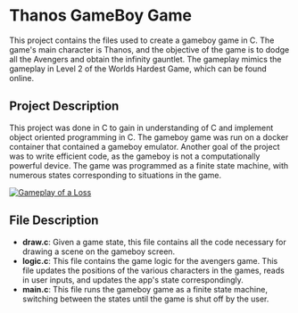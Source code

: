 # Thanos GameBoy Game

This project contains the files used to create a gameboy game in C. The game's main character is Thanos, and the objective of the game is to dodge all the Avengers and obtain the infinity gauntlet. The gameplay mimics the gameplay in Level 2 of the Worlds Hardest Game, which can be found online. 

## Project Description

This project was done in C to gain in understanding of C and implement object oriented programming in C. The gameboy game was run on a docker container that contained a gameboy emulator. Another goal of the project was to write efficient code, as the gameboy is not a computationally powerful device. The game was programmed as a finite state machine, with numerous states corresponding to situations in the game. 

[![Gameplay of a Loss](https://img.youtube.com/vi/8KhIv_sltKI/0.jpg)](https://www.youtube.com/watch?v=8KhIv_sltKI)

## File Description

- **draw.c**: Given a game state, this file contains all the code necessary for drawing a scene on the gameboy screen. 
- **logic.c**: This file contains the game logic for the avengers game. This file updates the positions of the various characters in the games, reads in user inputs, and updates the app's state correspondingly.
- **main.c**: This file runs the gameboy game as a finite state machine, switching between the states until the game is shut off by the user. 
